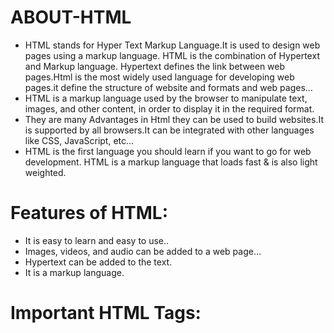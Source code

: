 # ABOUT-HTML
* HTML stands for Hyper Text Markup Language.It is used to design web pages using a markup language. HTML is the combination of Hypertext and Markup language. Hypertext defines the link between web pages.Html is the most widely used language for developing web pages.it define the structure of website and formats and web pages...
* HTML is a markup language used by the browser to manipulate text, images, and other content, in order to display it in the required format.
* They are many Advantages in Html they can be used to build websites.It is supported by all browsers.It can be integrated with other languages like CSS, JavaScript, etc...
* HTML is the first language you should learn if you want to go for web development. HTML is a markup language that loads fast &  is also light weighted.

# Features of HTML: 
* It is easy to learn and easy to use..
* Images, videos, and audio can be added to a web page...
* Hypertext can be added to the text.
* It is a markup language.

# Important HTML Tags:
